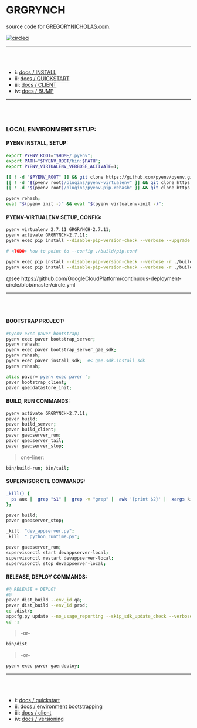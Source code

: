 GRGRYNCH
========

source code for [GREGORYNICHOLAS.com](http://gregorynicholas.com).

[![circleci](https://circleci.com/gh/gregorynicholas/grgrynch.svg?style=svg)](https://circleci.com/gh/gregorynicholas/grgrynch)


-----
<br>
<br>


* i:   [docs / INSTALL](docs/INSTALL.md)
* ii:  [docs / QUICKSTART](docs/QUICKSTART.md)
* iii: [docs / CLIENT](docs/CLIENT.md)
* iv:  [docs / BUMP](docs/BUMP.md)


-----
<br>
<br>


### LOCAL ENVIRONMENT SETUP:


#### PYENV INSTALL, SETUP:

```sh
export PYENV_ROOT="$HOME/.pyenv";
export PATH="$PYENV_ROOT/bin:$PATH";
export PYENV_VIRTUALENV_VERBOSE_ACTIVATE=1;

[[ ! -d "$PYENV_ROOT" ]] && git clone https://github.com/pyenv/pyenv.git "$PYENV_ROOT";
[[ ! -d "$(pyenv root)/plugins/pyenv-virtualenv" ]] && git clone https://github.com/pyenv/pyenv-virtualenv.git $(pyenv root)/plugins/pyenv-virtualenv;
[[ ! -d "$(pyenv root)/plugins/pyenv-pip-rehash" ]] && git clone https://github.com/yyuu/pyenv-pip-rehash.git $(pyenv root)/plugins/pyenv-pip-rehash;

pyenv rehash;
eval "$(pyenv init -)" && eval "$(pyenv virtualenv-init -)";

```

#### PYENV-VIRTUALENV SETUP, CONFIG:

```sh
pyenv virtualenv 2.7.11 GRGRYNCH-2.7.11;
pyenv activate GRGRYNCH-2.7.11;
pyenv exec pip install --disable-pip-version-check --verbose --upgrade pip;

# <TODO> how to point to --config ./build/pip.conf

pyenv exec pip install --disable-pip-version-check --verbose -r ./build/requirements/1.0_paver-deps.txt && pyenv rehash;
pyenv exec pip install --disable-pip-version-check --verbose -r ./build/requirements/2.0_paver.txt && pyenv rehash;
```


<TODO>
  @see https://github.com/GoogleCloudPlatform/continuous-deployment-circle/blob/master/circle.yml



-----
<br>
<br>



#### BOOTSTRAP PROJECT:

```sh
#pyenv exec paver bootstrap;
pyenv exec paver bootstrap_server;
pyenv rehash;
pyenv exec paver bootstrap_server_gae_sdk;
pyenv rehash;
pyenv exec paver install_sdk;  #< gae.sdk.install_sdk
pyenv rehash;

alias paver='pyenv exec paver ';
paver bootstrap_client;
paver gae:datastore_init;
```


#### BUILD, RUN COMMANDS:

```sh
pyenv activate GRGRYNCH-2.7.11;
paver build;
paver build_server;
paver build_client;
paver gae:server_run;
paver gae:server_tail;
paver gae:server_stop;

```

>one-liner:

```sh
bin/build-run; bin/tail;
```


#### SUPERVISOR CTL COMMANDS:

```sh
_kill() {
  ps aux |  grep "$1" |  grep -v "grep" |  awk '{print $2}' |  xargs kill -9;
};

paver build;
paver gae:server_stop;

_kill  "dev_appserver.py";
_kill  "_python_runtime.py";

paver gae:server_run;
supervisorctl start devappserver-local;
supervisorctl restart devappserver-local;
supervisorctl stop devappserver-local;
```



#### RELEASE, DEPLOY COMMANDS:

```sh
#@ RELEASE + DEPLOY
#@
paver dist_build --env_id qa;
paver dist_build --env_id prod;
cd .dist/;
appcfg.py update --no_usage_reporting --skip_sdk_update_check --verbose .;
cd -;
```

>-or-

```sh
bin/dist
```

>-or-

```sh
pyenv exec paver gae:deploy;
```



-----
<br>
<br>



* i:   [docs / quickstart](docs/QUICKSTART.md)
* ii:  [docs / environment bootstrapping](docs/INSTALL.md)
* iii: [docs / client](docs/CLIENT.md)
* iv:  [docs / versioning](docs/BUMP.md)

